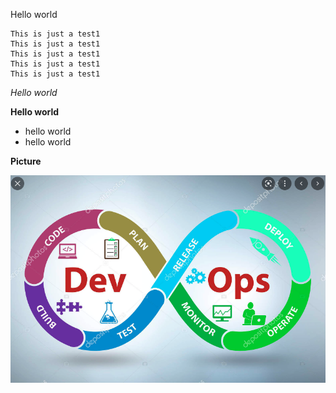 
Hello world

```
This is just a test1
This is just a test1
This is just a test1
This is just a test1
This is just a test1
```

*Hello world*

**Hello world**

- hello world
- hello world

**Picture**

![](https://github.com/berchevorg/terraform-randompet-apipet/blob/master/pic/devops.png)
